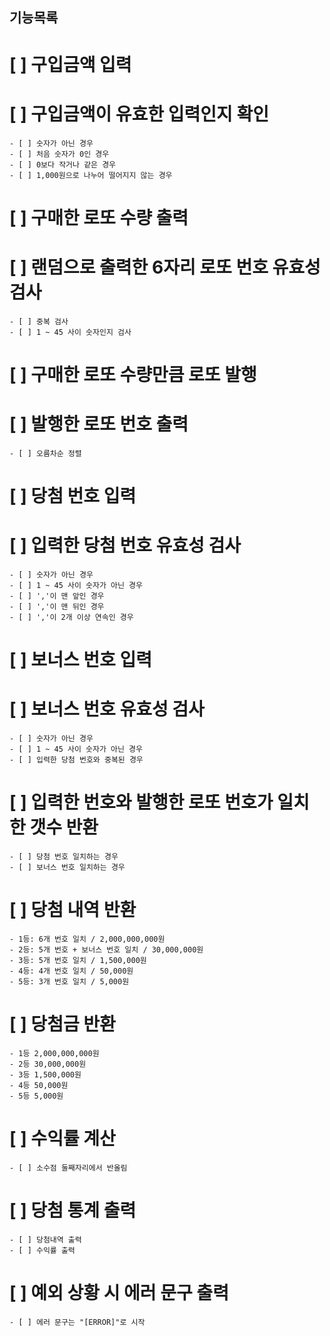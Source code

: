 ## 기능목록

# [ ] 구입금액 입력

# [ ] 구입금액이 유효한 입력인지 확인

    - [ ] 숫자가 아닌 경우
    - [ ] 처음 숫자가 0인 경우
    - [ ] 0보다 작거나 같은 경우
    - [ ] 1,000원으로 나누어 떨어지지 않는 경우

# [ ] 구매한 로또 수량 출력

# [ ] 랜덤으로 출력한 6자리 로또 번호 유효성 검사

    - [ ] 중복 검사
    - [ ] 1 ~ 45 사이 숫자인지 검사

# [ ] 구매한 로또 수량만큼 로또 발행

# [ ] 발행한 로또 번호 출력

    - [ ] 오름차순 정렬

# [ ] 당첨 번호 입력

# [ ] 입력한 당첨 번호 유효성 검사

    - [ ] 숫자가 아닌 경우
    - [ ] 1 ~ 45 사이 숫자가 아닌 경우
    - [ ] ','이 맨 앞인 경우
    - [ ] ','이 맨 뒤인 경우
    - [ ] ','이 2개 이상 연속인 경우

# [ ] 보너스 번호 입력

# [ ] 보너스 번호 유효성 검사

    - [ ] 숫자가 아닌 경우
    - [ ] 1 ~ 45 사이 숫자가 아닌 경우
    - [ ] 입력한 당첨 번호와 중복된 경우

# [ ] 입력한 번호와 발행한 로또 번호가 일치한 갯수 반환

    - [ ] 당첨 번호 일치하는 경우
    - [ ] 보너스 번호 일치하는 경우

# [ ] 당첨 내역 반환

    - 1등: 6개 번호 일치 / 2,000,000,000원
    - 2등: 5개 번호 + 보너스 번호 일치 / 30,000,000원
    - 3등: 5개 번호 일치 / 1,500,000원
    - 4등: 4개 번호 일치 / 50,000원
    - 5등: 3개 번호 일치 / 5,000원

# [ ] 당첨금 반환

    - 1등 2,000,000,000원
    - 2등 30,000,000원
    - 3등 1,500,000원
    - 4등 50,000원
    - 5등 5,000원

# [ ] 수익률 계산

    - [ ] 소수점 둘째자리에서 반올림

# [ ] 당첨 통계 출력

    - [ ] 당첨내역 출력
    - [ ] 수익률 출력

# [ ] 예외 상황 시 에러 문구 출력

    - [ ] 에러 문구는 "[ERROR]"로 시작

